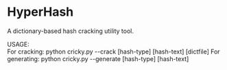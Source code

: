 # HyperHash
A dictionary-based hash cracking utility tool.

USAGE:<br>
   For cracking: python cricky.py --crack [hash-type] [hash-text] [dictfile]
   For generating: python cricky.py --generate [hash-type] [hash-text]
